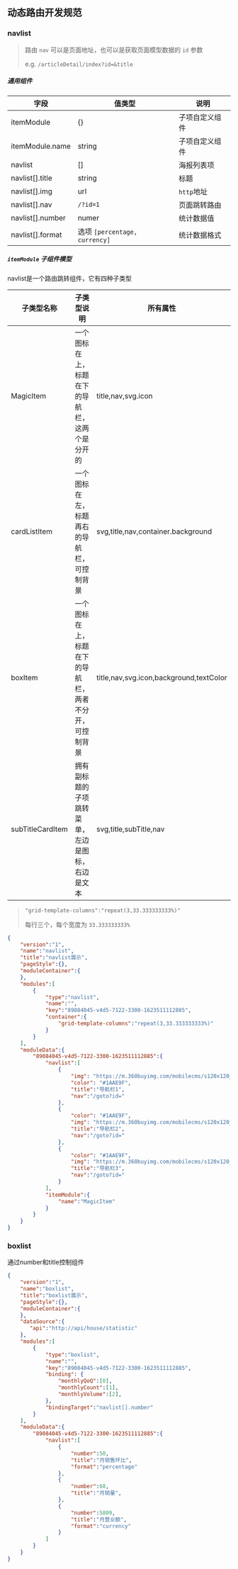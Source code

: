 ## 动态路由开发规范

### navlist

> 路由 `nav` 可以是页面地址，也可以是获取页面模型数据的 `id` 参数
>
> e.g. `/articleDetail/index?id=&title`

##### 通用组件

| 字段                  | 值类型          | 说明               |
| -------------------- | --------------- | ------------------ |
| itemModule           | {}              | 子项自定义组件      |
| itemModule.name      | string          | 子项自定义组件      |
| navlist              | []              |  海报列表项        |
| navlist[].title      | string          | 标题               |
| navlist[].img        | url             | `http`地址         |
| navlist[].nav        | `/?id=1`        | 页面跳转路由        |
| navlist[].number     | numer           | 统计数据值          |
| navlist[].format     | 选项 `[percentage, currency]`   | 统计数据格式   |


##### `itemModule` 子组件模型

navlist是一个路由跳转组件，它有四种子类型

| 子类型名称       | 子类型说明                                             | 所有属性                                |
| ---------------- | ------------------------------------------------------ | --------------------------------------- |
| MagicItem        | 一个图标在上，标题在下的导航栏，这两个是分开的         | title,nav,svg.icon                      |
| cardListItem     | 一个图标在左，标题再右的导航栏，可控制背景             | svg,title,nav,container.background      |
| boxItem          | 一个图标在上，标题在下的导航栏，两者不分开，可控制背景 | title,nav,svg.icon,background,textColor |
| subTitleCardItem | 拥有副标题的子项跳转菜单，左边是图标，右边是文本       | svg,title,subTitle,nav                  |

> `"grid-template-columns":"repeat(3,33.333333333%)" `
>
> 每行三个，每个宽度为 `33.333333333%`

```json
{
	"version":"1",
	"name":"navlist",
	"title":"navlist展示",
	"pageStyle":{},
	"moduleContainer":{
	},
	"modules":[
		{
			"type":"navlist",
			"name":"",
			"key":"89084045-v4d5-7122-3300-1623511112885",
            "container":{
                "grid-template-columns":"repeat(3,33.333333333%)" 
            }
		}
	],
	"moduleData":{
		"89084045-v4d5-7122-3300-1623511112885":{
			"navlist":[
                {
				    "img": "https://m.360buyimg.com/mobilecms/s120x120_jfs/t1/125678/35/5947/4868/5efbf28cEbf04a25a/e2bcc411170524f0.png",
                    "color": "#1AAE9F",
                    "title":"导航栏1",
                    "nav":"/goto?id="
                },
                {
					"color": "#1AAE9F",
                    "img": "https://m.360buyimg.com/mobilecms/s120x120_jfs/t1/125678/35/5947/4868/5efbf28cEbf04a25a/e2bcc411170524f0.png",
                    "title":"导航栏2",
                    "nav":"/goto?id="
                },
                {
					"color": "#1AAE9F",
                    "img": "https://m.360buyimg.com/mobilecms/s120x120_jfs/t1/135931/4/3281/5598/5efbf2c0Edbdc82c7/ed9861b4ddfb9f30.png",
                    "title":"导航栏3",
                    "nav":"/goto?id="
                }
            ],
            "itemModule":{
				"name":"MagicItem"
        	}
		}
	}
}
```

### boxlist

通过number和title控制组件

```json
{
	"version":"1",
	"name":"boxlist",
	"title":"boxlist展示",
	"pageStyle":{},
	"moduleContainer":{
	},	
	"dataSource":{
	   "api":"http://api/house/statistic"
	},
	"modules":[
		{
			"type":"boxlist",
			"name":"",
			"key":"89084045-v4d5-7122-3300-1623511112885",
			"binding": {
				"monthlyQoQ":[0],
				"monthlyCount":[1],
				"monthlyVolume":[2],
			},
			"bindingTarget":"navlist[].number"
		}
	],
	"moduleData":{
		"89084045-v4d5-7122-3300-1623511112885":{
			"navlist":[
				{
					"number":50,
                    "title":"月销售环比",
					"format":"percentage"
				},
                {
                    "number":68,
                    "title":"月销量",
				},
				{
                    "number":5809,
                    "title":"月营业额",
					"format":"currency"
				}
			]
		}
	}
}
```